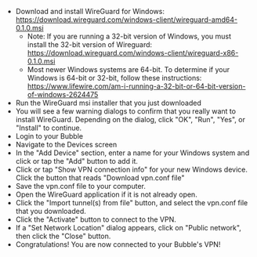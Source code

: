   * Download and install WireGuard for Windows: https://download.wireguard.com/windows-client/wireguard-amd64-0.1.0.msi
    * Note: If you are running a 32-bit version of Windows, you must install the 32-bit version of Wireguard: https://download.wireguard.com/windows-client/wireguard-x86-0.1.0.msi
    * Most newer Windows systems are 64-bit. To determine if your Windows is 64-bit or 32-bit, follow these instructions: https://www.lifewire.com/am-i-running-a-32-bit-or-64-bit-version-of-windows-2624475
  * Run the WireGuard msi installer that you just downloaded
  * You will see a few warning dialogs to confirm that you really want to install WireGuard. Depending on the dialog, click "OK", "Run", "Yes", or "Install" to continue.
  * Login to your Bubble
  * Navigate to the Devices screen
  * In the "Add Device" section, enter a name for your Windows system and click or tap the "Add" button to add it.
  * Click or tap "Show VPN connection info" for your new Windows device. Click the button that reads "Download vpn.conf file"
  * Save the vpn.conf file to your computer.
  * Open the WireGuard application if it is not already open.
  * Click the "Import tunnel(s) from file" button, and select the vpn.conf file that you downloaded.
  * Click the "Activate" button to connect to the VPN.
  * If a "Set Network Location" dialog appears, click on "Public network", then click the "Close" button.
  * Congratulations! You are now connected to your Bubble's VPN!
